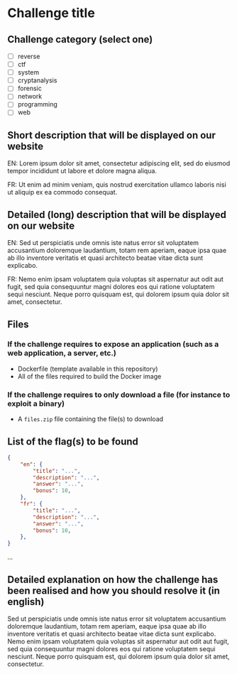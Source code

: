 # Challenge title

## Challenge category (select one)

- [ ] reverse
- [ ] ctf
- [ ] system
- [ ] cryptanalysis
- [ ] forensic
- [ ] network
- [ ] programming
- [ ] web

## Short description that will be displayed on our website

EN: Lorem ipsum dolor sit amet, consectetur adipiscing elit, sed do eiusmod tempor incididunt ut labore et dolore magna aliqua. 

FR: Ut enim ad minim veniam, quis nostrud exercitation ullamco laboris nisi ut aliquip ex ea commodo consequat.

## Detailed (long) description that will be displayed on our website

EN: Sed ut perspiciatis unde omnis iste natus error sit voluptatem accusantium doloremque laudantium, totam rem aperiam, eaque ipsa quae ab illo inventore veritatis et quasi architecto beatae vitae dicta sunt explicabo. 

FR: Nemo enim ipsam voluptatem quia voluptas sit aspernatur aut odit aut fugit, sed quia consequuntur magni dolores eos qui ratione voluptatem sequi nesciunt. Neque porro quisquam est, qui dolorem ipsum quia dolor sit amet, consectetur.

## Files

### If the challenge requires to expose an application (such as a web application, a server, etc.)

- Dockerfile (template available in this repository)
- All of the files required to build the Docker image

### If the challenge requires to only download a file (for instance to exploit a binary)

- A `files.zip` file containing the file(s) to download

## List of the flag(s) to be found

```json
{
    "en": {
        "title": "...",
        "description": "...",
        "answer": "...",
        "bonus": 10,
    }, 
    "fr": {
        "title": "...",
        "description": "...",
        "answer": "...",
        "bonus": 10,
    }, 
}
```

...

## Detailed explanation on how the challenge has been realised and how you should resolve it (in english)

Sed ut perspiciatis unde omnis iste natus error sit voluptatem accusantium doloremque laudantium, totam rem aperiam, eaque ipsa quae ab illo inventore veritatis et quasi architecto beatae vitae dicta sunt explicabo. Nemo enim ipsam voluptatem quia voluptas sit aspernatur aut odit aut fugit, sed quia consequuntur magni dolores eos qui ratione voluptatem sequi nesciunt. Neque porro quisquam est, qui dolorem ipsum quia dolor sit amet, consectetur.
